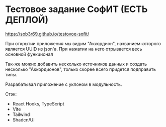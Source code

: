 # Тестовое задание СофИТ (ЕСТЬ ДЕПЛОЙ)
https://sob3r69.github.io/testovoe-sofit/

При открытии приложения мы видим "Аккордион", названием которого является UUID из json'а.
При нажатии на него отрывается весь основной функционал

Так-же можно добавить несколько источников данных и создать несколько "Аккордионов", только скорее всего придется подправить типы.

Разрабатывал приложение с уклоном в модульность.

Стэк:

- React Hooks, TypeScript
- Vite
- Tailwind
- Shadcn/UI
